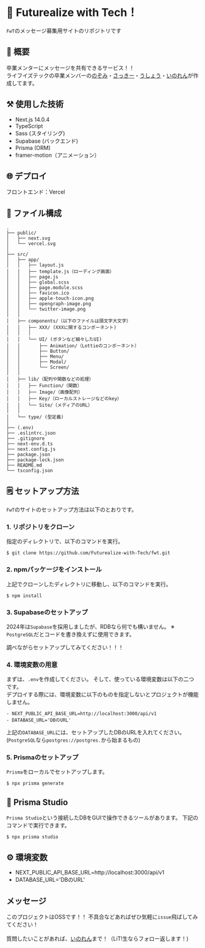 # 🥰 Futurealize with Tech！
`FwT`のメッセージ募集用サイトのリポジトリです

## 🤩 概要
卒業メンターにメッセージを共有できるサービス！！
<br/>
ライフイズテックの卒業メンバーの[のぞみ](https://twitter.com/lit_n59)・[さっきー](https://twitter.com/am2525nyan)・[うしょう](https://twitter.com/usyou081)・[いのれん](https://twitter.com/inoren_lit)が作成してます。

## ⚒️ 使用した技術

- Next.js 14.0.4
- TypeScript
- Sass (スタイリング)
- Supabase (バックエンド)
- Prisma (ORM)
- framer-motion（アニメーション）

## 🌐 デプロイ
フロントエンド：Vercel

## 📁 ファイル構成
    .
    ├── public/
    │   ├── next.svg
    │   └── vercel.svg
    │
    ├── src/
    │   ├── app/
    │   │   ├── layout.js
    │   │   ├── template.js（ローディング画面）
    │   │   ├── page.js
    │   │   ├── global.scss
    │   │   ├── page.module.scss
    │   │   ├── favicon.ico
    │   │   ├── apple-touch-icon.png
    │   │   ├── opengraph-image.png
    │   │   └── twitter-image.png
    │   │
    │   ├── components/（以下のファイルは頭文字大文字）
    │   │   ├── XXX/ (XXXに関するコンポーネント)
    │   │   │
    │   │   └── UI/ (ボタンなど細々したUI)
    │   │       ├── Animation/（Lottieのコンポーネント）
    │   │       ├── Button/
    │   │       ├── Menu/
    │   │       ├── Modal/
    │   │       └── Screen/
    │   │
    │   ├── lib/（配列や関数などの処理）
    │   │   ├── Function/（関数）
    │   │   ├── Image/（画像配列）
    │   │   ├── Key/（ローカルストレージなどのkey）
    │   │   └── Site/（メディアのURL）
    │   │
    │   └── type/ (型定義)
    │
    ├── (.env)
    ├── .eslintrc.json
    ├── .gitignore
    ├── next-env.d.ts
    ├── next.config.js
    ├── package.json
    ├── package-lock.json
    ├── README.md
    └── tsconfig.json

## 🗒️ セットアップ方法
`FwT`のサイトのセットアップ方法は以下のとおりです。
### 1. リポジトリをクローン
指定のディレクトリで、以下のコマンドを実行。

    $ git clone https://github.com/Futurealize-with-Tech/fwt.git

### 2. npmパッケージをインストール
上記でクローンしたディレクトリに移動し、以下のコマンドを実行。

    $ npm install

### 3. Supabaseのセットアップ
2024年は`Supabase`を採用しましたが、RDBなら何でも構いません。
※ `PostgreSQL`だとコードを書き換えずに使用できます。

調べながらセットアップしてみてください！！！

### 4. 環境変数の用意
まずは、`.env`を作成してください。
そして、使っている環境変数は以下の二つです。
<br/>
デプロイする際には、環境変数に以下のものを指定しないとプロジェクトが機能しません。

```
- NEXT_PUBLIC_API_BASE_URL=http://localhost:3000/api/v1
- DATABASE_URL='DBのURL'
```
上記の`DATABASE_URL`には、セットアップしたDBのURLを入れてください。(`PostgreSQL`なら`postgres://postgres.`から始まるもの)

### 5. Prismaのセットアップ
`Prisma`をローカルでセットアップします。

    $ npx prisma generate

## 🍕 Prisma Studio
`Prisma Studio`という接続したDBをGUIで操作できるツールがあります。
下記のコマンドで実行できます。

    $ npx prisma studio

## ⚙️ 環境変数
- NEXT_PUBLIC_API_BASE_URL=http://localhost:3000/api/v1
- DATABASE_URL='DBのURL'

## メッセージ
このプロジェクトはOSSです！！
不具合などあればぜひ気軽に`issue`飛ばしてみてください！
<br />
<br />
質問したいことがあれば、[いのれん](https://twitter.com/inoren_lit)まで！（LiT!生ならフォロー返します！)
